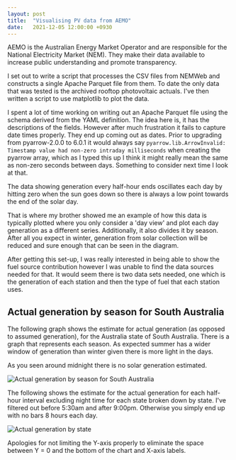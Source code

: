 ```yaml
---
layout: post
title:  "Visualising PV data from AEMO"
date:   2021-12-05 12:00:00 +0930
---
```


AEMO is the Australian Energy Market Operator and are responsible for the
National Electricity Market (NEM). They make their data available to increase
public understanding and promote transparency.

I set out to write a script that processes the CSV files from NEMWeb and
constructs a single Apache Parquet file from them. To date the only data that
was tested is the archived rooftop photovoltaic actuals. I've then written a
script to use matplotlib to plot the data.

I spent a lot of time working on writing out an Apache Parquet file using the
schema derived from the YAML definition. The idea here is, it has the
descriptions of the fields. However after much frustration it fails to capture
date times properly. They end up coming out as dates. Prior to upgrading from
pyarrow-2.0.0 to 6.0.1 it would always say
`pyarrow.lib.ArrowInvalid: Timestamp value had non-zero intraday milliseconds`
when creating the pyarrow array, which as I typed this up I think it might
really mean the same as non-zero seconds between days. Something to consider
next time I look at that.

The data showing generation every half-hour ends oscillates each day by hitting
zero when the sun goes down so there is always a low point towards the end of
the solar day.

That is where my brother showed me an example of how this data is typically
plotted where you only consider a 'day view' and plot each day generation as a
different series. Additionally, it also divides it by season. After all you
expect in winter, generation from solar collection will be reduced and sure
enough that can be seen in the diagram.

After getting this set-up, I was really interested in being able to show the
fuel source contribution however I was unable to find the data sources needed
for that. It would seem there is two data sets needed, one which is the
generation of each station and then the type of fuel that each station uses.

## Actual generation by season for South Australia
The following graph shows the estimate for actual generation (as opposed to
assumed generation), for the Australia state of South Australia. There is a
graph that represents each season. As expected summer has a wider window of
generation than winter given there is more light in the days.

As you seen around midnight there is no solar generation estimated.

![Actual generation by season for South Australia](/assets/2021-12-05-actual_generation_for_south_australia.png)

The following shows the estimate for the actual generation for each half-hour
interval excluding night time for each state broken down by state. I've
filtered out before 5:30am and after 9:00pm. Otherwise you simply end up
with no bars 8 hours each day.

![Actual generation by state](/assets/2021-12-05-actual_generation_by_state.png)

Apologies for not limiting the Y-axis properly to eliminate the space between
Y = 0 and the bottom of the chart and X-axis labels.
